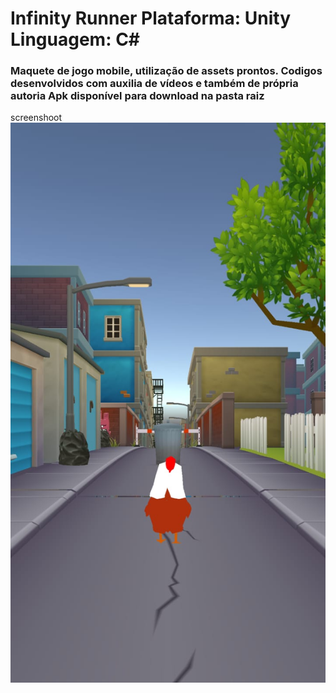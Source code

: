 <h1>Infinity Runner
Plataforma: Unity
Linguagem: C#
</h1>
<h3>Maquete de jogo mobile, utilização de assets prontos.
Codigos desenvolvidos com auxilia de vídeos e também de própria autoria
Apk disponível para download na pasta raiz
</h3>

screenshoot
<img src="shot01.png" />

